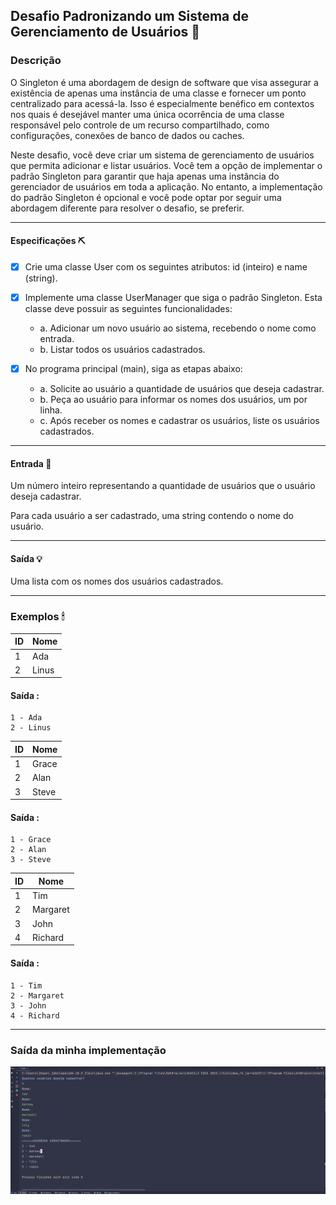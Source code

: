 ## Desafio  Padronizando um Sistema de Gerenciamento de Usuários 🤖

### Descrição
O Singleton é uma abordagem de design de software que visa assegurar a existência de apenas uma instância de uma classe e fornecer um ponto centralizado para acessá-la. Isso é especialmente benéfico em contextos nos quais é desejável manter uma única ocorrência de uma classe responsável pelo controle de um recurso compartilhado, como configurações, conexões de banco de dados ou caches.

Neste desafio, você deve criar um sistema de gerenciamento de usuários que permita adicionar e listar usuários. Você tem a opção de implementar o padrão Singleton para garantir que haja apenas uma instância do gerenciador de usuários em toda a aplicação. No entanto, a implementação do padrão Singleton é opcional e você pode optar por seguir uma abordagem diferente para resolver o desafio, se preferir.

---
#### Especificações ⛏

- [x] Crie uma classe User com os seguintes atributos: id (inteiro) e name (string).
- [x] Implemente uma classe UserManager que siga o padrão Singleton. Esta classe deve possuir as seguintes funcionalidades:
  
  - a. Adicionar um novo usuário ao sistema, recebendo o nome como entrada. 
  - b. Listar todos os usuários cadastrados.
- [x] No programa principal (main), siga as etapas abaixo:
    - a. Solicite ao usuário a quantidade de usuários que deseja cadastrar.
    - b. Peça ao usuário para informar os nomes dos usuários, um por linha.
    - c. Após receber os nomes e cadastrar os usuários, liste os usuários cadastrados.
---

#### Entrada 🔌
Um número inteiro representando a quantidade de usuários que o usuário deseja cadastrar.

Para cada usuário a ser cadastrado, uma string contendo o nome do usuário.

---
#### Saída 💡
Uma lista com os nomes dos usuários cadastrados.

---

### Exemplos 🕯

| ID | Nome  |
|----|-------|
| 1  | Ada   | 
| 2  | Linus | 

#### Saída :
    1 - Ada
    2 - Linus

| ID  | Nome  |
|-----|-------|
| 1   | Grace | 
| 2   | Alan  | 
| 3   | Steve |

#### Saída :
    1 - Grace
    2 - Alan
    3 - Steve


| ID | Nome     |
|----|----------|
| 1  | Tim      | 
| 2  | Margaret | 
| 3  | John     |
| 4  | Richard  |

#### Saída :
    1 - Tim
    2 - Margaret
    3 - John
    4 - Richard

---
### Saída da minha implementação

![img.png](img.png)